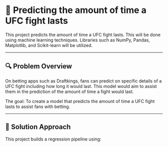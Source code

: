 # 🥋 Predicting the amount of time a UFC fight lasts

This project predicts the amount of time a UFC fight lasts. This will be done using machine learning techniques. Libraries such as NumPy, Pandas, Matplotlib, and Scikit-learn will be utilized. 

---

## 🔍 Problem Overview

On betting apps such as Draftkings, fans can predict on specific details of a UFC fight including how long it would last. This model would aim to assist them in the prediction of the amount of time a fight would last. 

The goal: To create a model that predicts the amount of time a UFC fight lasts to assist fans with betting. 

---

## 🧠 Solution Approach

This project builds a regression pipeline using:




